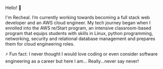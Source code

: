 Hello! 👋

I'm Recheal. I’m currently working towards becoming a full stack web developer and an AWS cloud engineer. 
My tech journey began when I enrolled into the AWS re/Start program, an intensive classroom-based program that equips 
students with skills in Linux, python programming, networking, security and relational database management and prepares them for 
cloud engineering roles. 

⚡ Fun fact: I never thought I would love coding or even consider software engineering as a career but here I am... 
Really...never say never!

